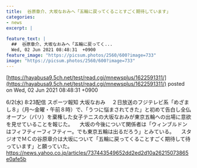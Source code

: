 ```yaml
---
title:  谷原章介、大坂なおみへ「五輪に戻ってくることすごく期待しています」  
categories:
- news
excerpt: |
  
feature_text: |
  ##  谷原章介、大坂なおみへ「五輪に戻ってく...
  Wed, 02 Jun 2021 08:48:31  +0900
feature_image: "https://picsum.photos/2560/600?image=733"
image: "https://picsum.photos/2560/600?image=733"
---
```


[https://hayabusa9.5ch.net/test/read.cgi/mnewsplus/1622591311/](https://hayabusa9.5ch.net/test/read.cgi/mnewsplus/1622591311/)
posted on Wed, 02 Jun 2021 08:48:31  +0900

<!--more-->

6/2(水) 8:23配信 スポーツ報知 大坂なおみ 　２日放送のフジテレビ系「めざまし８」（月〜金曜・午前８時）で、「うつに悩まされてきた」と初めて告白し全仏オープン（パリ）を棄権した女子テニスの大坂なおみが東京五輪への出場に意欲を見せていることを報じた。 　大坂の今後について関係者は「ウィンブルドンはフィフティーフィフティー。でも東京五輪は出るだろう」とみている。 　スタジオでＭＣの谷原章介は大坂について「五輪に戻ってくることすごく期待して待っています」と願っていた。 https://news.yahoo.co.jp/articles/737443549652dd2ed2d10a26215073865e0afe5b
